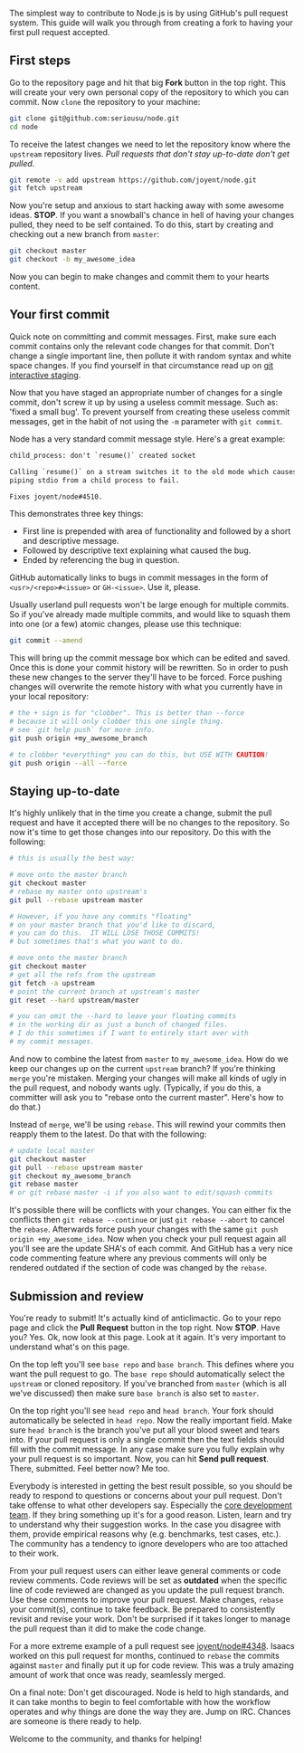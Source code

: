 The simplest way to contribute to Node.js is by using GitHub's pull request system. This guide will walk you through from creating a fork to having your first pull request accepted.

## First steps

Go to the repository page and hit that big **Fork** button in the top right. This will create your very own personal copy of the repository to which you can commit. Now `clone` the repository to your machine:

```bash
git clone git@github.com:seriousu/node.git
cd node
```

To receive the latest changes we need to let the repository know where the `upstream` repository lives. _Pull requests that don't stay up-to-date don't get pulled_.

```bash
git remote -v add upstream https://github.com/joyent/node.git
git fetch upstream
```

Now you're setup and anxious to start hacking away with some awesome ideas. **STOP**. If you want a snowball's chance in hell of having your changes pulled, they need to be self contained. To do this, start by creating and checking out a new branch from `master`:

```bash
git checkout master
git checkout -b my_awesome_idea
```

Now you can begin to make changes and commit them to your hearts content.

## Your first commit

Quick note on committing and commit messages. First, make sure each commit contains only the relevant code changes for that commit. Don't change a single important line, then pollute it with random syntax and white space changes. If you find yourself in that circumstance read up on [git interactive staging](http://git-scm.com/book/en/Git-Tools-Interactive-Staging).

Now that you have staged an appropriate number of changes for a single commit, don't screw it up by using a useless commit message. Such as: 'fixed a small bug'. To prevent yourself from creating these useless commit messages, get in the habit of not using the `-m` parameter with `git commit`.

Node has a very standard commit message style. Here's a great example:

```txt
child_process: don't `resume()` created socket

Calling `resume()` on a stream switches it to the old mode which causes
piping stdio from a child process to fail.

Fixes joyent/node#4510.
```

This demonstrates three key things:

* First line is prepended with area of functionality and followed by a short and descriptive message.
* Followed by descriptive text explaining what caused the bug.
* Ended by referencing the bug in question.

GitHub automatically links to bugs in commit messages in the form of `<usr>/<repo>#<issue>` or `GH-<issue>`. Use it, please.

Usually userland pull requests won't be large enough for multiple commits. So if you've already made multiple commits, and would like to squash them into one (or a few) atomic changes, please use this technique:

```bash
git commit --amend
```

This will bring up the commit message box which can be edited and saved. Once this is done your commit history will be rewritten. So in order to push these new changes to the server they'll have to be forced. Force pushing changes will overwrite the remote history with what you currently have in your local repository:

```bash
# the + sign is for "clobber". This is better than --force
# because it will only clobber this one single thing.
# see `git help push` for more info.
git push origin +my_awesome_branch

# to clobber *everything* you can do this, but USE WITH CAUTION!
git push origin --all --force
```

## Staying up-to-date

It's highly unlikely that in the time you create a change, submit the pull request and have it accepted there will be no changes to the repository. So now it's time to get those changes into our repository. Do this with the following:

```bash
# this is usually the best way:

# move onto the master branch
git checkout master
# rebase my master onto upstream's
git pull --rebase upstream master

# However, if you have any commits "floating"
# on your master branch that you'd like to discard,
# you can do this.  IT WILL LOSE THOSE COMMITS!
# but sometimes that's what you want to do.

# move onto the master branch
git checkout master
# get all the refs from the upstream
git fetch -a upstream
# point the current branch at upstream's master
git reset --hard upstream/master

# you can omit the --hard to leave your floating commits
# in the working dir as just a bunch of changed files.
# I do this sometimes if I want to entirely start over with
# my commit messages.
```

And now to combine the latest from `master` to `my_awesome_idea`. How do we keep our changes up on the current `upstream` branch? If you're thinking `merge` you're mistaken. Merging your changes will make all kinds of ugly in the pull request, and nobody wants ugly.  (Typically, if you do this, a committer will ask you to "rebase onto the current master".  Here's how to do that.)

Instead of `merge`, we'll be using `rebase`. This will rewind your commits then reapply them to the latest. Do that with the following:

```bash
# update local master
git checkout master
git pull --rebase upstream master
git checkout my_awesome_branch
git rebase master
# or git rebase master -i if you also want to edit/squash commits
```

It's possible there will be conflicts with your changes. You can either fix the conflicts then `git rebase --continue` or just `git rebase --abort` to cancel the `rebase`. Afterwards force push your changes with the same `git push origin +my_awesome_idea`. Now when you check your pull request again all you'll see are the update SHA's of each commit. And GitHub has a very nice code commenting feature where any previous comments will only be rendered outdated if the section of code was changed by the `rebase`.

## Submission and review

You're ready to submit! It's actually kind of anticlimactic. Go to your repo page and click the **Pull Request** button in the top right. Now **STOP**. Have you? Yes. Ok, now look at this page. Look at it again. It's very important to understand what's on this page.

On the top left you'll see `base repo` and `base branch`. This defines where you want the pull request to go. The `base repo` should automatically select the `upstream` or cloned repository. If you've branched from `master` (which is all we've discussed) then make sure `base branch` is also set to `master`.

On the top right you'll see `head repo` and `head branch`. Your fork should automatically be selected in `head repo`. Now the really important field. Make sure `head branch` is the branch you've put all your blood sweet and tears into. If your pull request is only a single commit then the text fields should fill with the commit message. In any case make sure you fully explain why your pull request is so important. Now, you can hit **Send pull request**. There, submitted. Feel better now? Me too.

Everybody is interested in getting the best result possible, so you should be ready to respond to questions or concerns about your pull request. Don't take offense to what other developers say. Especially the [core development team](https://github.com/joyent/node/wiki/Project-Organization). If they bring something up it's for a good reason. Listen, learn and try to understand why their suggestion works. In the case you disagree with them, provide empirical reasons why (e.g. benchmarks, test cases, etc.). The community has a tendency to ignore developers who are too attached to their work.

From your pull request users can either leave general comments or code review comments. Code reviews will be set as **outdated** when the specific line of code reviewed are changed as you update the pull request branch. Use these comments to improve your pull request. Make changes, `rebase` your commit(s), continue to take feedback. Be prepared to consistently revisit and revise your work. Don't be surprised if it takes longer to manage the pull request than it did to make the code change.

For a more extreme example of a pull request see [joyent/node#4348](https://github.com/joyent/node/pull/4348). Isaacs worked on this pull request for months, continued to `rebase` the commits against `master` and finally put it up for code review. This was a truly amazing amount of work that once was ready, seamlessly merged.

On a final note: Don't get discouraged. Node is held to high standards, and it can take months to begin to feel comfortable with how the workflow operates and why things are done the way they are. Jump on IRC. Chances are someone is there ready to help.

Welcome to the community, and thanks for helping!